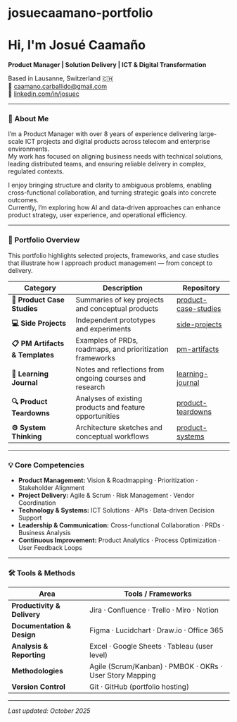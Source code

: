 # josuecaamano-portfolio
# Hi, I'm Josué Caamaño

**Product Manager | Solution Delivery | ICT & Digital Transformation**

Based in Lausanne, Switzerland 🇨🇭  
📧 caamano.carballido@gmail.com  
🔗 [linkedin.com/in/josuec](https://www.linkedin.com/in/josuec)

---

### 🧭 About Me

I’m a Product Manager with over 8 years of experience delivering large-scale ICT projects and digital products across telecom and enterprise environments.  
My work has focused on aligning business needs with technical solutions, leading distributed teams, and ensuring reliable delivery in complex, regulated contexts.

I enjoy bringing structure and clarity to ambiguous problems, enabling cross-functional collaboration, and turning strategic goals into concrete outcomes.  
Currently, I’m exploring how AI and data-driven approaches can enhance product strategy, user experience, and operational efficiency.

---

### 🚀 Portfolio Overview

This portfolio highlights selected projects, frameworks, and case studies that illustrate how I approach product management — from concept to delivery.

| Category | Description | Repository |
|-----------|--------------|-------------|
| **📘 Product Case Studies** | Summaries of key projects and conceptual products | [product-case-studies](#) |
| **💻 Side Projects** | Independent prototypes and experiments | [side-projects](#) |
| **📋 PM Artifacts & Templates** | Examples of PRDs, roadmaps, and prioritization frameworks | [pm-artifacts](#) |
| **🧠 Learning Journal** | Notes and reflections from ongoing courses and research | [learning-journal](#) |
| **🔍 Product Teardowns** | Analyses of existing products and feature opportunities | [product-teardowns](#) |
| **⚙️ System Thinking** | Architecture sketches and conceptual workflows | [product-systems](#) |

---

### 💡 Core Competencies

- **Product Management:** Vision & Roadmapping · Prioritization · Stakeholder Alignment  
- **Project Delivery:** Agile & Scrum · Risk Management · Vendor Coordination  
- **Technology & Systems:** ICT Solutions · APIs · Data-driven Decision Support  
- **Leadership & Communication:** Cross-functional Collaboration · PRDs · Business Analysis  
- **Continuous Improvement:** Product Analytics · Process Optimization · User Feedback Loops

---

### 🛠️ Tools & Methods

| Area | Tools / Frameworks |
|------|--------------------|
| **Productivity & Delivery** | Jira · Confluence · Trello · Miro · Notion |
| **Documentation & Design** | Figma · Lucidchart · Draw.io · Office 365 |
| **Analysis & Reporting** | Excel · Google Sheets · Tableau (user level) |
| **Methodologies** | Agile (Scrum/Kanban) · PMBOK · OKRs · User Story Mapping |
| **Version Control** | Git · GitHub (portfolio hosting) |

---

_Last updated: October 2025_

